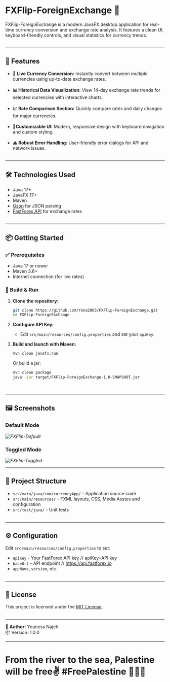 # FXFlip-ForeignExchange 🍉

FXFlip-ForeignExchange is a modern JavaFX desktop application for real-time currency conversion and exchange rate analysis. It features a clean UI, keyboard-friendly controls, and visual statistics for currency trends.
<br /><br />

---

## 🚀  Features

- **💱 Live Currency Conversion:** Instantly convert between multiple currencies using up-to-date exchange rates.
<br /><br />
- **📊 Historical Data Visualization:** View 14-day exchange rate trends for selected currencies with interactive charts.
<br /><br />
- **📈 Rate Comparison Section:** Quickly compare rates and daily changes for major currencies.
<br /><br />
- **🎨Customizable UI:** Modern, responsive design with keyboard navigation and custom styling.
<br /><br />
- **⚠️ Robust Error Handling:** User-friendly error dialogs for API and network issues.
<br /><br />

---

## 🛠️ Technologies Used

- Java 17+
- JavaFX 17+
- Maven
- [Gson](https://github.com/google/gson) for JSON parsing
- [FastForex API](https://api.fastforex.io) for exchange rates
  <br /><br />

---

## 📦 Getting Started

### ✅ Prerequisites

- Java 17 or newer
- Maven 3.6+
- Internet connection (for live rates)

### 🧪 Build & Run

1. **Clone the repository:**
   ```sh
   git clone https://github.com/Yona2803/FXFlip-ForeignExchange.git
   cd FXFlip-ForeignExchange
   ```

2. **Configure API Key:**
   - Edit `src/main/resources/config.properties` and set your `apiKey`.

3. **Build and launch with Maven:**
   ```sh
   mvn clean javafx:run
   ```

   Or build a jar:
   ```sh
   mvn clean package
   java -jar target/FXFlip-ForeignExchange-1.0-SNAPSHOT.jar
   ```
<br />

---

## 🖼️ Screenshots

### Default Mode  
*![FXFlip-Default](https://github.com/user-attachments/assets/b892be36-aabe-44bc-b5b2-a310d1eaee9e)*

### Toggled Mode  
*![FXFlip-Toggled](https://github.com/user-attachments/assets/a3d2a8dd-6273-4110-b0a4-d9c5764bd9fc)*

---

## 📁 Project Structure

- `src/main/java/com/currencyApp/` - Application source code
- `src/main/resources/` - FXML layouts, CSS, Media Asstes and configuration
- `src/test/java/` - Unit tests
  <br /><br />

---

## ⚙️ Configuration

Edit `src/main/resources/config.properties` to set:
- `apiKey` - Your FastForex API key // apiKey=API key
- `baseUrl` - API endpoint // https://api.fastforex.io
- `appName`, `version`, etc.
  <br /><br />

---

## 📄 License

This project is licensed under the [MIT License](LICENSE).
<br /><br />

---

👤 **Author:**
Youness Najeh  
📦 Version: 1.0.0
<br />

---

# From the river to the sea, Palestine will be free✌️ #FreePalestine 🍉🇵🇸 
